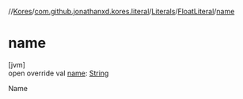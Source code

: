 //[Kores](../../../../index.md)/[com.github.jonathanxd.kores.literal](../../index.md)/[Literals](../index.md)/[FloatLiteral](index.md)/[name](name.md)

# name

[jvm]\
open override val [name](name.md): [String](https://kotlinlang.org/api/latest/jvm/stdlib/kotlin/-string/index.html)

Name
